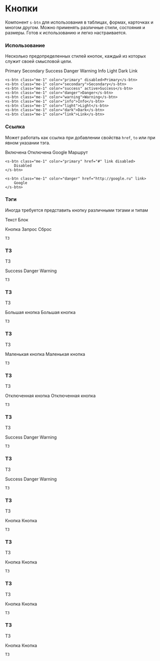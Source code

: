 # Кнопки

Компонент `s-btn` для использования в таблицах, формах, карточках и многом другом. 
Можно применять различные стили, состояния и размеры. Готов к использованию и легко настраивается.

### Использование
Несколько предопределенных стилей кнопок, каждый из которых служит своей смысловой цели.

<s-btn class="me-1" color="primary" disabled>Primary</s-btn>
<s-btn class="me-1" color="secondary">Secondary</s-btn>
<s-btn class="me-1" color="success" active>Success</s-btn>
<s-btn class="me-1" color="danger">Danger</s-btn>
<s-btn class="me-1" color="warning">Warning</s-btn>
<s-btn class="me-1" color="info">Info</s-btn>
<s-btn class="me-1" color="light">Light</s-btn>
<s-btn class="me-1" color="dark">Dark</s-btn>
<s-btn class="me-1" color="link">Link</s-btn>

``` vue
<s-btn class="me-1" color="primary" disabled>Primary</s-btn>
<s-btn class="me-1" color="secondary">Secondary</s-btn>
<s-btn class="me-1" color="success" active>Success</s-btn>
<s-btn class="me-1" color="danger">Danger</s-btn>
<s-btn class="me-1" color="warning">Warning</s-btn>
<s-btn class="me-1" color="info">Info</s-btn>
<s-btn class="me-1" color="light">Light</s-btn>
<s-btn class="me-1" color="dark">Dark</s-btn>
<s-btn class="me-1" color="link">Link</s-btn>
```

### Ссылка
Может работать как ссылка при добавлении свойства `href`, `to` или при явном указании тэга.

<s-btn class="me-1" color="primary" tag="a">
    Включена
</s-btn>

<s-btn class="me-1" color="primary" tag="a" disabled>
    Отключена
</s-btn>

<s-btn class="me-1" color="primary" href="http://google.ru">
    Google
</s-btn>

<s-btn class="me-1" color="primary" to="{ path: '/home' }">
    Маршрут
</s-btn>




``` vue
<s-btn class="me-1" color="primary" href="#" link disabled>
    Disabled
</s-btn>

<s-btn class="me-1" color="danger" href="http://google.ru" link>
    Google
</s-btn>
```

### Тэги
Иногда требуется представить кнопку различными тэгами и типам

<s-btn class="me-1" color="info" tag="span">Текст</s-btn>
<s-btn class="me-1" color="info" tag="div">Блок</s-btn>

<s-btn class="me-1" color="primary" type="button">Кнопка</s-btn>
<s-btn class="me-1" color="primary" type="submit">Запрос</s-btn>
<s-btn class="me-1" color="primary" type="reset">Сброс</s-btn>

<s-btn class="me-1" color="secondary" tag="input" type="button" value="Запрос"/>
<s-btn class="me-1" color="secondary" tag="input" type="submit" value="Запрос"/>
<s-btn class="me-1" color="secondary" tag="input" type="reset" value="Сброс"/>

``` vue
ТЗ
```

### ТЗ
ТЗ

<s-btn class="me-1" color="success" outline>Success</s-btn>
<s-btn class="me-1" color="danger" outline>Danger</s-btn>
<s-btn class="me-1" color="warning" outline>Warning</s-btn>

``` vue
ТЗ
```

### ТЗ
ТЗ

<s-btn class="me-1" color="primary" size="lg">Большая кнопка</s-btn>
<s-btn class="me-1" color="secondary" size="lg">Большая кнопка</s-btn>

``` vue
ТЗ
```

### ТЗ
ТЗ

<s-btn class="me-1" color="primary" size="sm">Маленькая кнопка</s-btn>
<s-btn class="me-1" color="secondary" size="sm">Маленькая кнопка</s-btn>

``` vue
ТЗ
```

### ТЗ
ТЗ

<s-btn class="me-1" color="primary" disabled>Отключенная кнопка</s-btn>
<s-btn class="me-1" color="secondary" disabled>Отключенная кнопка</s-btn>

``` vue
ТЗ
```


### ТЗ
ТЗ

<s-btn class="me-1" color="success" shape="rounded-pill">Success</s-btn>
<s-btn class="me-1" color="danger" shape="rounded-pill">Danger</s-btn>
<s-btn class="me-1" color="warning" shape="rounded-pill">Warning</s-btn>

``` vue
ТЗ
```


### ТЗ
ТЗ

<s-btn class="me-1" color="success" shape="rounded-0">Success</s-btn>
<s-btn class="me-1" color="danger" shape="rounded-0">Danger</s-btn>
<s-btn class="me-1" color="warning" shape="rounded-0">Warning</s-btn>

``` vue
ТЗ
```

### ТЗ
ТЗ

<div class="d-grid gap-2">
    <s-btn class="me-1" color="primary">Кнопка</s-btn>
    <s-btn class="me-1" color="primary">Кнопка</s-btn>
</div>

``` vue
ТЗ
```

### ТЗ
ТЗ

<div class="d-grid gap-2 d-md-block">
    <s-btn class="me-1" color="primary">Кнопка</s-btn>
    <s-btn class="me-1" color="primary">Кнопка</s-btn>
</div>

``` vue
ТЗ
```

### ТЗ
ТЗ

<div class="d-grid gap-2 col-6 mx-auto">
    <s-btn class="me-1" color="primary">Кнопка</s-btn>
    <s-btn class="me-1" color="primary">Кнопка</s-btn>
</div>

``` vue
ТЗ
```

### ТЗ
ТЗ

<div class="d-grid gap-2 d-md-flex justify-content-md-end">
    <s-btn class="me-1" color="primary">Кнопка</s-btn>
    <s-btn class="me-1" color="primary">Кнопка</s-btn>
</div>

``` vue
ТЗ
```
